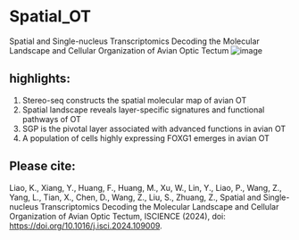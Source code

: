 # Spatial_OT
Spatial and Single-nucleus Transcriptomics Decoding the Molecular Landscape and Cellular Organization of Avian Optic Tectum
![image](https://github.com/Coleliao/Spatial_OT/assets/94962701/f2608805-c400-44e7-a0ea-1f9a4f1583d9)

## highlights:
1.	Stereo-seq constructs the spatial molecular map of avian OT
2.	Spatial landscape reveals layer-specific signatures and functional pathways of OT
3.	SGP is the pivotal layer associated with advanced functions in avian OT
4.	A population of cells highly expressing FOXG1 emerges in avian OT

## Please cite:
Liao, K., Xiang, Y., Huang, F., Huang, M., Xu, W., Lin, Y., Liao, P., Wang, Z., Yang, L., Tian, X., Chen, D., Wang, Z., Liu, S., Zhuang, Z., Spatial and Single-nucleus Transcriptomics Decoding the Molecular Landscape and Cellular Organization of Avian Optic Tectum, ISCIENCE (2024), doi: https://doi.org/10.1016/j.isci.2024.109009.
